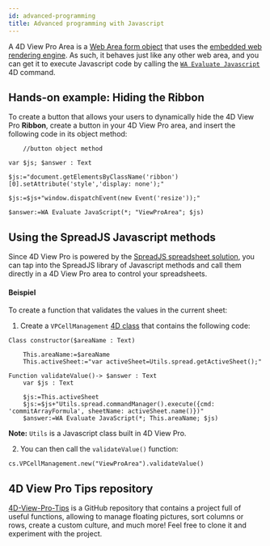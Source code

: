 ```yaml
---
id: advanced-programming
title: Advanced programming with Javascript
---
```


A 4D View Pro Area is a [Web Area form object](../FormObjects/webArea_overview.md) that uses the [embedded web rendering engine](../FormObjects/properties_WebArea.md#use-embedded-web-rendering-engine). As such, it behaves just like any other web area, and you can get it to execute Javascript code by calling the [`WA Evaluate Javascript`](https://doc.4d.com/4dv19/help/command/en/page1029.html) 4D command.

## Hands-on example: Hiding the Ribbon

To create a button that allows your users to dynamically hide the 4D View Pro **Ribbon**, create a button in your 4D View Pro area, and insert the following code in its object method:

```4d
    //button object method

var $js; $answer : Text

$js:="document.getElementsByClassName('ribbon')[0].setAttribute('style','display: none');"

$js:=$js+"window.dispatchEvent(new Event('resize'));"

$answer:=WA Evaluate JavaScript(*; "ViewProArea"; $js)
```
## Using the SpreadJS Javascript methods

Since 4D View Pro is powered by the [SpreadJS spreadsheet solution](https://www.grapecity.com/spreadjs/docs/versions/v14/online/overview.html), you can tap into the SpreadJS library of Javascript methods and call them directly in a 4D View Pro area to control your spreadsheets.

#### Beispiel

To create a function that validates the values in the current sheet:

1. Create a `VPCellManagement` [4D class](../Concepts/classes.md) that contains the following code:

```4d
Class constructor($areaName : Text)

    This.areaName:=$areaName
    This.activeSheet:="var activeSheet=Utils.spread.getActiveSheet();"

Function validateValue()-> $answer : Text
    var $js : Text

    $js:=This.activeSheet
    $js:=$js+"Utils.spread.commandManager().execute({cmd: 'commitArrayFormula', sheetName: activeSheet.name()})"
    $answer:=WA Evaluate JavaScript(*; This.areaName; $js)
```
**Note:** `Utils` is a Javascript class built in 4D View Pro.

2. You can then call the `validateValue()` function:

```4d
cs.VPCellManagement.new("ViewProArea").validateValue()
```



## 4D View Pro Tips repository

[4D-View-Pro-Tips](https://github.com/4d-depot/4D-View-Pro-Tips) is a GitHub repository that contains a project full of useful functions, allowing to manage floating pictures, sort columns or rows, create a custom culture, and much more! Feel free to clone it and experiment with the project. 

